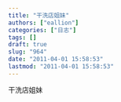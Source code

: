 ```yaml
---
title: "干洗店姐妹"
authors: ["eallion"]
categories: ["日志"]
tags: []
draft: true
slug: "964"
date: "2011-04-01 15:58:53"
lastmod: "2011-04-01 15:58:53"
---
```


干洗店姐妹

